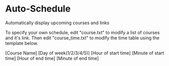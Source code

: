 # Auto-Schedule
 Automatically display upcoming courses and links
 
 To specify your own schedule, edit "course.txt" to modify a list of courses and it's link. Then edit "course_time.txt" to modify the time table using the template below.
 
 [Course Name] [Day of week(1/2/3/4/5)] [Hour of start time] [Minute of start time] [Hour of end time] [Minute of end time]
 
